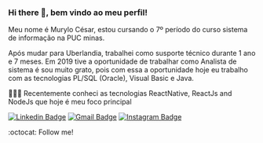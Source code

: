### Hi there 👋, bem vindo ao meu perfil! 


Meu nome é Murylo César, estou cursando o 7º período do curso sistema de informação na PUC minas. 

Após mudar para Uberlandia, trabalhei como susporte técnico durante 1 ano e 7 meses. Em 2019 tive a oportunidade de trabalhar como Analista de sistema é sou muito grato, pois com essa a oportunidade hoje eu trabalho com as tecnologias PL/SQL (Oracle), Visual Basic e Java.

👨🏻‍💻  Recentemente conheci as tecnologias ReactNative, ReactJs and NodeJs que hoje é meu foco principal


[![Linkedin Badge](https://img.shields.io/badge/linkedin-%230077B5.svg?&style=flat-square&logo=linkedin&logoColor=white)](https://www.linkedin.com/in/murylocesar/) [![Gmail Badge](https://img.shields.io/badge/-Mail-c14438?style=flat-square&logo=Gmail&logoColor=white&link=mailto:murylocesar2014@gmail.com)](mailto:murylocesar2014@gmail.com) [![Instagram Badge](https://img.shields.io/badge/instagram-%23E4405F.svg?&style=flat-square&logo=instagram&logoColor=white)](https://www.instagram.com/murylo.cesar/) 



:octocat: Follow me!


<!--
**murylocesar/murylocesar** is a ✨ _special_ ✨ repository because its `README.md` (this file) appears on your GitHub profile.

Here are some ideas to get you started:

- 🔭 I’m currently working on ...
- 🌱 I’m currently learning ...
- 👯 I’m looking to collaborate on ...
- 🤔 I’m looking for help with ...
- 💬 Ask me about ...
- 📫 How to reach me: ...
- 😄 Pronouns: ...
- ⚡ Fun fact: ...
-->
